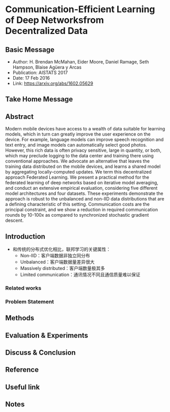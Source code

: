 <!--Title-->
# Communication-Efficient Learning of Deep Networksfrom Decentralized Data

## Basic Message

- Author: H. Brendan McMahan, Eider Moore, Daniel Ramage, Seth Hampson, Blaise Agüera y Arcas
- Publication: AISTATS 2017
- Date: 17 Feb 2016
- Link: <https://arxiv.org/abs/1602.05629>

## Take Home Message

<!-- 
take home message 总结文章的核心思想
写完笔记之后最后填，概述文章的内容，也是查阅笔记的时候先看的一段。
写文章summary切记需要通过自己的思考，用自己的语言描述。 
-->
  
## Abstract

Modern mobile devices have access to a wealth of data suitable for learning models, which in turn can greatly improve the user experience on the device. For example, language models can improve speech recognition and text entry, and image models can automatically select good photos. However, this rich data is often privacy sensitive, large in quantity, or both, which may preclude logging to the data center and training there using conventional approaches. We advocate an alternative that leaves the training data distributed on the mobile devices, and learns a shared model by aggregating locally-computed updates. We term this decentralized approach Federated Learning.
We present a practical method for the federated learning of deep networks based on iterative model averaging, and conduct an extensive empirical evaluation, considering five different model architectures and four datasets. These experiments demonstrate the approach is robust to the unbalanced and non-IID data distributions that are a defining characteristic of this setting. Communication costs are the principal constraint, and we show a reduction in required communication rounds by 10-100x as compared to synchronized stochastic gradient descent.

<!-- 
背景
问题
现状
缺陷
方法
结果 -->

## Introduction
<!-- 背景知识 -->
- 和传统的分布式优化相比，联邦学习的关键属性：
  - Non-IID：客户端数据非独立同分布
  - Unbalanced：客户端数据量差异很大
  - Massively distributed：客户端数量极其多
  - Limited communication：通讯情况不同且通信质量难以保证

### Related works

<!-- 哪些文章的哪些结论，与本文联系 -->

### Problem Statement
<!-- 问题陈述 -->

<!-- - 需要解决的问题是什么？
- 扩充知识面
  - 重建别人的想法，通过读Introduction思考别人是如何想出来的
- 假设
  - 有什么基本假设、是否正确、假设是否可以系统化验证
  - 假设很有可能是错的，还可以用哪些其他方法来验证
- 应用场景 -->

## Methods
<!-- 文章设计的方法 -->

<!--
解决问题的方法/算法是什么
	主要理论、主要公式、主要创意
	创意的好处、成立条件
	为什么要用这种方法
	是否基于前人的方法？
有什么缺点、空缺、漏洞、局限
	效果不够好
	考虑不顾全面
	在应用上有哪些坏处，怎么引起的
还可以用什么方法？
方法可以还用在哪？有什么可以借鉴的地方？ 
-->
  
## Evaluation & Experiments
<!-- 实验评估 -->

<!-- 
- 作者如何评估自己的方法
- 实验的setup
   § 数据集
    □ 名称、基本参数、异同，为什么选择（Baseline）
    □ 如何处理数据以便于实验
   § 模型
   § baseline
   § 与什么方法比较
- 实验证明了哪些结论
- 实验有什么可借鉴的
- 实验有什么不足 
-->

## Discuss & Conclusion

<!-- 
作者给了哪些结论
- 哪些是strong conclusions, 哪些又是weak的conclusions?
- 文章的讨论、结论部分，
   § 结尾的地方往往有些启发性的讨论 
-->

## Reference
<!-- 列出相关性高的参考文献-->
  
## Useful link

<!-- 
论文笔记、讲解
Code Slides Web Review
Author Page 
-->

## Notes

<!-- - 不符合此框架，但需要额外记录的笔记。
- 英语单词、好的句子 -->

 <!-- 
读文章步骤：
  迭代式读法
  先读标题、摘要 图表 再读介绍 读讨论 读结果 读实验
  通读全文，能不查字典最好先不查字典
  边读边总结，总结主要含义，注重逻辑推理
  
 摘要
  多数文章看摘要，少数文章看全文

 实验
  结合图表

 理论：
  有什么样的假设 是否合理 其他设定
  推导是否完善 用了什么数学工具
  
 idea来源：
  突出理论还是实践
   理论：数学
   实践：跑通code，调参过程中改进，找到work的方案后思考成因
  针对特定缺点，设计方案 
-->
